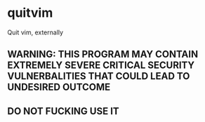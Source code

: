 # quitvim

Quit vim, externally

## WARNING: THIS PROGRAM MAY CONTAIN EXTREMELY SEVERE CRITICAL SECURITY VULNERBALITIES THAT COULD LEAD TO UNDESIRED OUTCOME
## DO NOT FUCKING USE IT

